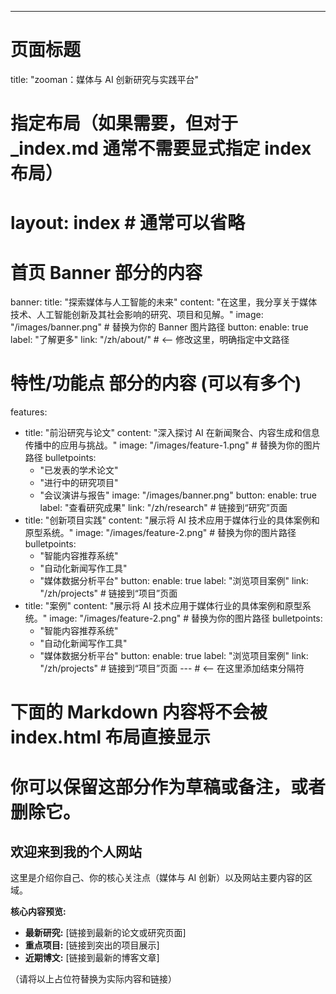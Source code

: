 ---
# 页面标题
title: "zooman：媒体与 AI 创新研究与实践平台"
# 指定布局（如果需要，但对于 _index.md 通常不需要显式指定 index 布局）
# layout: index # 通常可以省略

# 首页 Banner 部分的内容
banner:
  title: "探索媒体与人工智能的未来"
  content: "在这里，我分享关于媒体技术、人工智能创新及其社会影响的研究、项目和见解。"
  image: "/images/banner.png" # 替换为你的 Banner 图片路径
  button:
    enable: true
    label: "了解更多"
    link: "/zh/about/" # <-- 修改这里，明确指定中文路径

# 特性/功能点 部分的内容 (可以有多个)
features:
  - title: "前沿研究与论文"
    content: "深入探讨 AI 在新闻聚合、内容生成和信息传播中的应用与挑战。"
    image: "/images/feature-1.png" # 替换为你的图片路径
    bulletpoints:
      - "已发表的学术论文"
      - "进行中的研究项目"
      - "会议演讲与报告"
    image: "/images/banner.png"
    button:
      enable: true
      label: "查看研究成果"
      link: "/zh/research" # 链接到“研究”页面
  - title: "创新项目实践"
    content: "展示将 AI 技术应用于媒体行业的具体案例和原型系统。"
    image: "/images/feature-2.png" # 替换为你的图片路径
    bulletpoints:
      - "智能内容推荐系统"
      - "自动化新闻写作工具"
      - "媒体数据分析平台"
    button:
      enable: true
      label: "浏览项目案例"
      link: "/zh/projects" # 链接到“项目”页面
  - title: "案例"
    content: "展示将 AI 技术应用于媒体行业的具体案例和原型系统。"
    image: "/images/feature-2.png" # 替换为你的图片路径
    bulletpoints:
      - "智能内容推荐系统"
      - "自动化新闻写作工具"
      - "媒体数据分析平台"
    button:
      enable: true
      label: "浏览项目案例"
      link: "/zh/projects" # 链接到“项目”页面
--- # <-- 在这里添加结束分隔符

# 下面的 Markdown 内容将不会被 index.html 布局直接显示
# 你可以保留这部分作为草稿或备注，或者删除它。
## 欢迎来到我的个人网站

这里是介绍你自己、你的核心关注点（媒体与 AI 创新）以及网站主要内容的区域。

**核心内容预览:**

*   **最新研究:** [链接到最新的论文或研究页面]
*   **重点项目:** [链接到突出的项目展示]
*   **近期博文:** [链接到最新的博客文章]

（请将以上占位符替换为实际内容和链接）